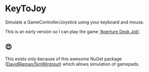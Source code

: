 # KeyToJoy
Simulate a GameController/Joystick using your keyboard and mouse.

This is an early version so I can play the game ['Aperture Desk Job'](https://store.steampowered.com/app/1902490/Aperture_Desk_Job/).

## 😍

This exists only because of this awesome NuGet package
([DavidRieman/SimWinInput](https://github.com/DavidRieman/SimWinInput)) which allows simulation of gamepads.